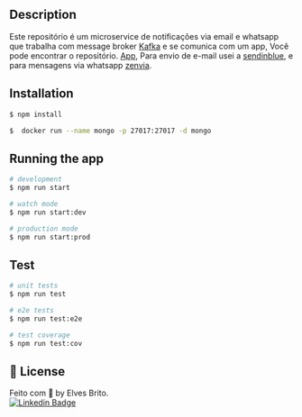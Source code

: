 ## Description

Este repositório é um microservice de notificações via email e whatsapp que trabalha com message broker [Kafka](https://kafka.apache.org/) e se comunica com um app, Você pode encontrar o repositório. [App](https://github.com/elvesbd/app-nestjs), Para envio de e-mail usei a [sendinblue](https://pt.sendinblue.com/), e para mensagens via whatsapp [zenvia](https://www.zenvia.com/).

## Installation

```bash
$ npm install

$  docker run --name mongo -p 27017:27017 -d mongo
```

## Running the app

```bash
# development
$ npm run start

# watch mode
$ npm run start:dev

# production mode
$ npm run start:prod
```

## Test

```bash
# unit tests
$ npm run test

# e2e tests
$ npm run test:e2e

# test coverage
$ npm run test:cov
```

## 📝 License

Feito com 💜 by Elves Brito.  
[![Linkedin Badge](https://img.shields.io/badge/-Elves-blue?style=flat-square&logo=Linkedin&logoColor=White&link=https://www.linkedin.com/in/elvesbd/)](https://www.linkedin.com/in/elvesbd/)
